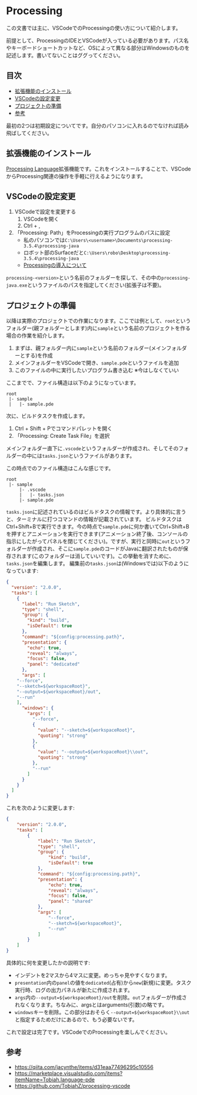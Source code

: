 <!-- omit in toc -->
# Processing

この文書では主に、VSCodeでのProcessingの使い方について紹介します。

前提として、ProcessingのIDEとVSCodeが入っている必要があります。パス名やキーボードショートカットなど、OSによって異なる部分はWindowsのものを記述します。書いてないことはググってください。

<!-- omit in toc -->
## 目次

- [拡張機能のインストール](#拡張機能のインストール)
- [VSCodeの設定変更](#vscodeの設定変更)
- [プロジェクトの準備](#プロジェクトの準備)
- [参考](#参考)

最初の2つは初期設定についてです。自分のパソコンに入れるのでなければ読み飛ばしてください。

## 拡張機能のインストール

[Processing Language](https://marketplace.visualstudio.com/items?itemName=Tobiah.language-pde)拡張機能です。これをインストールすることで、VSCodeからProcessing関連の操作を手軽に行えるようになります。

## VSCodeの設定変更

1. VSCodeで設定を変更する
   1. VSCodeを開く
   2. Ctrl + ,
2. 「Processing: Path」をProcessingの実行プログラムのパスに設定
   - 私のパソコンでは`C:\Users\<username>\Documents\processing-3.5.4\processing-java`
   - ロボット部のSurfaceだと`C:\Users\robo\Desktop\processing-3.5.4\processing-java`
   - [Processingの導入について](https://qiita.com/greatnekochan/items/010237ab3313757d0b0b)

`processing-<version>`という名前のフォルダーを探して、その中の`processing-java.exe`というファイルのパスを指定してください(拡張子は不要)。

## プロジェクトの準備

以降は実際のプロジェクトでの作業になります。ここでは例として、`root`というフォルダー(親フォルダーとします)内に`sample`という名前のプロジェクトを作る場合の作業を紹介します。

1. まずは、親フォルダー内に`sample`という名前のフォルダー(メインフォルダーとする)を作成
2. メインフォルダーをVSCodeで開き、`sample.pde`というファイルを追加
3. このファイルの中に実行したいプログラム書き込む ※今はしなくていい

ここまでで、ファイル構造は以下のようになっています。

```
root
 |- sample
 |   |- sample.pde
```
次に、ビルドタスクを作成します。

1. Ctrl + Shift + Pでコマンドパレットを開く
2. 「Processing: Create Task File」を選択

メインフォルダー直下に`.vscode`というフォルダーが作成され、そしてそのフォルダーの中には`tasks.json`というファイルがあります。

この時点でのファイル構造はこんな感じです。

```
root
 |- sample
     |- .vscode
     |   |- tasks.json
     |- sample.pde
```

`tasks.json`に記述されているのはビルドタスクの情報です。より具体的に言うと、ターミナルに打つコマンドの情報が記載されています。
ビルドタスクはCtrl+Shift+Bで実行できます。今の時点で`sample.pde`に何か書いてCtrl+Shift+Bを押すとアニメーションを実行できます(アニメーション終了後、コンソールの指示にしたがってパネルを閉じてください)。ですが、実行と同時に`out`というフォルダーが作成され、そこに`sample.pde`のコードがJavaに翻訳されたものが保存されます(このフォルダーは消していいです)。この挙動を消すために、`tasks.json`を編集します。
編集前の`tasks.json`は(Windowsでは)以下のようになっています:

```JSON
{
  "version": "2.0.0",
  "tasks": [
    {
      "label": "Run Sketch",
      "type": "shell",
      "group": {
        "kind": "build",
        "isDefault": true
      },
      "command": "${config:processing.path}",
      "presentation": {
        "echo": true,
        "reveal": "always",
        "focus": false,
        "panel": "dedicated"
      },
      "args": [
    "--force",
    "--sketch=${workspaceRoot}",
    "--output=${workspaceRoot}/out",
    "--run"
    ],
      "windows": {
        "args": [
          "--force",
          {
            "value": "--sketch=${workspaceRoot}",
            "quoting": "strong"
          },
          {
            "value": "--output=${workspaceRoot}\\out",
            "quoting": "strong"
          },
          "--run"
        ]
      }
    }
  ]
}
```

これを次のように変更します:

```JSON
{
    "version": "2.0.0",
    "tasks": [
        {
            "label": "Run Sketch",
            "type": "shell",
            "group": {
                "kind": "build",
                "isDefault": true
            },
            "command": "${config:processing.path}",
            "presentation": {
                "echo": true,
                "reveal": "always",
                "focus": false,
                "panel": "shared"
            },
            "args": [
                "--force",
                "--sketch=${workspaceRoot}",
                "--run"
            ]
        }
    ]
}
```

具体的に何を変更したかの説明です:

* インデントを2マスから4マスに変更。めっちゃ見やすくなります。
* `presentation`内の`panel`の値を`dedicated`(占有)から`new`(新規)に変更。タスク実行時、ログの出力パネルが新たに作成されます。
* `args`内の`--output=${workspaceRoot}/out`を削除。`out`フォルダーが作成されなくなります。ちなみに、argsとはarguments(引数)の略です。
* `windows`キーを削除。この部分はおそらく`--output=${workspaceRoot}\\out`と指定するためだけにあるので、もう必要ないです。

これで設定は完了です。VSCodeでのProcessingを楽しんでください。

## 参考

* https://qiita.com/jacynthe/items/d31eaa77496295c10556
* https://marketplace.visualstudio.com/items?itemName=Tobiah.language-pde
* https://github.com/TobiahZ/processing-vscode
